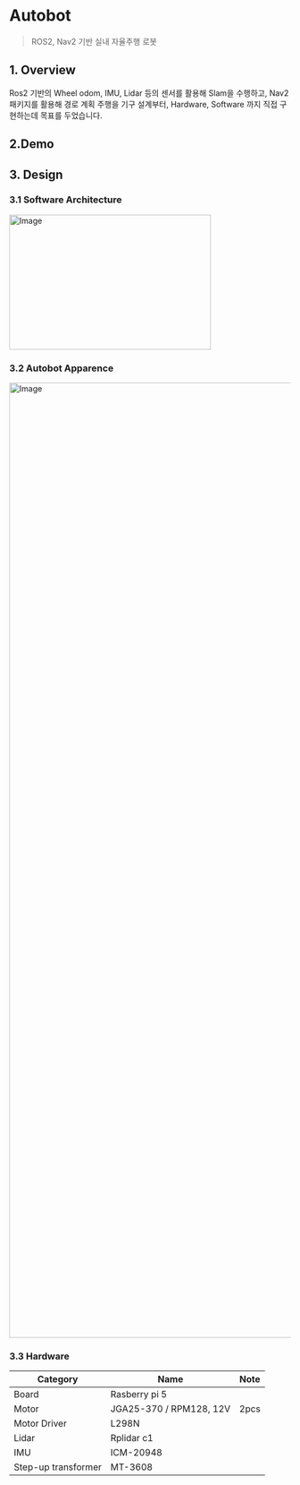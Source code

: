 # Autobot
> ROS2, Nav2 기반 실내 자율주행 로봇

## 1. Overview

Ros2 기반의 Wheel odom, IMU, Lidar 등의 센서를 활용해 Slam을 수행하고, Nav2 패키지를 활용해 경로 계획 주행을 기구 설계부터, Hardware, Software 까지 직접 구현하는데 목표를 두었습니다.

## 2.Demo

## 3. Design

### 3.1 Software Architecture

<img width="361" height="241" alt="Image" src="https://github.com/user-attachments/assets/d9fa8f88-2b13-4de9-804d-e269cc7c9a32" />

### 3.2 Autobot Apparence

<img width="1280" height="1706" alt="Image" src="https://github.com/user-attachments/assets/f3135d2d-c3e1-4713-9bcb-8e04e03187a2" />

### 3.3 Hardware

| Category | Name | Note |
|   ---    | ---  |  --- |
| Board | Rasberry pi 5 |   |
| Motor | JGA25-370 / RPM128, 12V | 2pcs |
| Motor Driver | L298N |   |
| Lidar | Rplidar c1 |   |
| IMU | ICM-20948 |   |
| Step-up transformer | MT-3608 |   |



